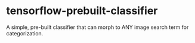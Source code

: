 # tensorflow-prebuilt-classifier
A simple, pre-built classifier that can morph to ANY image search term for categorization.
